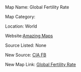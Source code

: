 Map Name: Global Fertility Rate

Map Category:

Location: World

Website:[Amazing Maps](https://www.facebook.com/photo.php?fbid=700909066619895&set=a.678975778813224.1073741827.678951278815674&type=1&theater)

Source Listed: None

New Source: [CIA FB](https://www.cia.gov/library/publications/the-world-factbook/rankorder/2127rank.html)

New Map Link: [Global Fertility Rate](https://a.tiles.mapbox.com/v3/jonahadkins.haep2l7b/page.html?secure=1#3/14.69/12.83)
